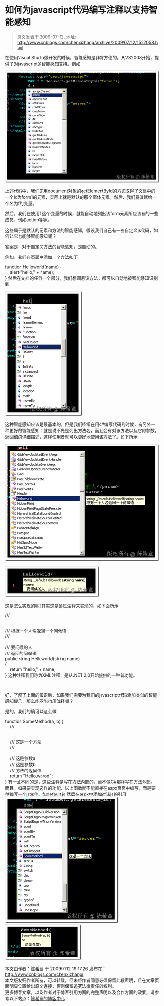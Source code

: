# 如何为javascript代码编写注释以支持智能感知 
> 原文发表于 2009-07-12, 地址: http://www.cnblogs.com/chenxizhang/archive/2009/07/12/1522058.html 


在使用Visual Studio做开发的时候，智能感知是非常方便的。从VS2008开始，提供了对javascript的智能感知支持。例如

 [![image](./images/1522058-image_thumb.png "image")](http://images.cnblogs.com/cnblogs_com/chenxizhang/WindowsLiveWriter/javascript_E302/image_2.png) 

 上述代码中，我们先用document对象的getElementById的方式取得了文档中的一个Id为form1的元素，实际上就是默认的那个窗体元素。然后，我们将其赋给一个名为f的变量。

 然后，我们在使用f 这个变量的时候，就能自动地列出该form元素所应该有的一些成员，例如action等等。

 这些属于是默认的元素和方法的智能感知，假设我们自己有一些自定义js代码，如何让它也能够智能感知呢？

 答案是：对于自定义方法的智能感知，是自动的。

 例如，我们在页面中添加一个方法如下

 function Helloworld(name) {  
    alert("hello," + name);  
} 然后在文档的任何一个部分，我们想调用该方法，都可以自动地被智能感知识别到

 [![image](./images/1522058-image_thumb_1.png "image")](http://images.cnblogs.com/cnblogs_com/chenxizhang/WindowsLiveWriter/javascript_E302/image_4.png) 

 这种智能感知应该是最基本的。但是我们经常在用c#编写代码的时候，有另外一种更好的智能感知：就是说不光是列出方法名，而且会有对该方法以及它的参数，返回值的详细描述，这样使用者就可以更好地使用该方法了。如下所示

 [![image](./images/1522058-image_thumb_2.png "image")](http://images.cnblogs.com/cnblogs_com/chenxizhang/WindowsLiveWriter/javascript_E302/image_6.png) 

 [![image](./images/1522058-image_thumb_3.png "image")](http://images.cnblogs.com/cnblogs_com/chenxizhang/WindowsLiveWriter/javascript_E302/image_8.png) 

 这是怎么实现的呢?其实这是通过注释来实现的，如下面所示

 /// <summary>  
/// 根据一个人名返回一个问候语  
/// </summary>  
/// <param name="name">要问候的人</param>  
/// <returns>返回的问候语</returns>  
public string Helloworld(string name)  
{  
    return "hello," + name;  
} 这种注释我们称为XML注释，是从.NET 2.0开始提供的一种新功能。

  

 好，了解了上面的知识后，如果我们需要为我们的javascript代码添加类似的智能感知提示，那么能不能也用注释呢？

 是的，我们的确可以这么做

 function SomeMethod(a, b) {  
    /// <summary>  
    /// 这是一个方法  
    /// </summary>  
    /// <param name="a">这是参数a</param>  
    /// <param name="b">这是参数b</param>  
    /// <returns>方法的返回值</returns>  
    return "Hello,worod";  
} 有一点不同的是，这些注释是写在方法内部的，而不像C#那样写在方法外部。而且，如果要实现这样的功能，以上函数就不能直接在aspx页面中编写，而是要单独写一个js文件。如default.js 然后在aspx中添加对该js的引用 <script src="default.js" type="text/javascript"></script> [![image](./images/1522058-image_thumb_4.png "image")](http://images.cnblogs.com/cnblogs_com/chenxizhang/WindowsLiveWriter/javascript_E302/image_10.png) [![image](./images/1522058-image_thumb_5.png "image")](http://images.cnblogs.com/cnblogs_com/chenxizhang/WindowsLiveWriter/javascript_E302/image_12.png)

 本文由作者：[陈希章](http://www.xizhang.com) 于 2009/7/12 19:17:26 发布在：<http://www.cnblogs.com/chenxizhang/>  
 本文版权归作者所有，可以转载，但未经作者同意必须保留此段声明，且在文章页面明显位置给出原文连接，否则保留追究法律责任的权利。   
 更多博客文章，以及作者对于博客引用方面的完整声明以及合作方面的政策，请参考以下站点：[陈希章的博客中心](http://www.xizhang.com/blog.htm) 













